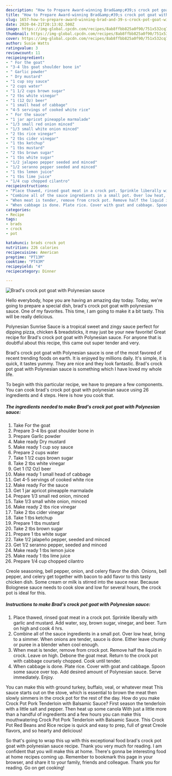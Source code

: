 ```yaml
---
description: "How to Prepare Award-winning Brad&amp;#39;s crock pot goat with Polynesian sauce"
title: "How to Prepare Award-winning Brad&amp;#39;s crock pot goat with Polynesian sauce"
slug: 1657-how-to-prepare-award-winning-brad-and-39-s-crock-pot-goat-with-polynesian-sauce
date: 2020-04-21T20:13:02.500Z
image: https://img-global.cpcdn.com/recipes/8ab8ffbb825a0f90/751x532cq70/brads-crock-pot-goat-with-polynesian-sauce-recipe-main-photo.jpg
thumbnail: https://img-global.cpcdn.com/recipes/8ab8ffbb825a0f90/751x532cq70/brads-crock-pot-goat-with-polynesian-sauce-recipe-main-photo.jpg
cover: https://img-global.cpcdn.com/recipes/8ab8ffbb825a0f90/751x532cq70/brads-crock-pot-goat-with-polynesian-sauce-recipe-main-photo.jpg
author: Susie Watts
ratingvalue: 3
reviewcount: 11
recipeingredient:
- " For the goat"
- "3-4 lbs goat shoulder bone in"
- " Garlic powder"
- " Dry mustard"
- "1 cup soy sauce"
- "2 cups water"
- "1 1/2 cups brown sugar"
- "2 tbs white vinegar"
- "1 (12 Oz) beer"
- "1 small head of cabbage"
- "4-5 servings of cooked white rice"
- " For the sauce"
- "1 jar apricot pineapple marmalade"
- "1/3 small red onion minced"
- "1/3 small white onion minced"
- "2 tbs rice vinegar"
- "2 tbs cider vinegar"
- "1 tbs ketchup"
- "1 tbs mustard"
- "2 tbs brown sugar"
- "1 tbs white sugar"
- "1/2 jalapeo pepper seeded and minced"
- "1/2 seranno pepper seeded and minced"
- "1 tbs lemon juice"
- "1 tbs lime juice"
- "1/4 cup chopped cilantro"
recipeinstructions:
- "Place thawed, rinsed goat meat in a crock pot. Sprinkle liberally with garlic and mustard. Add water, soy, brown sugar, vinegar, and beer. Turn on high and cook 4 hrs."
- "Combine all of the sauce ingredients in a small pot. Over low heat, bring to a simmer. When onions are tender, sauce is done. Either leave chunky or puree in a blender when cool enough."
- "When meat is tender, remove from crock pot. Remove half the liquid in crock. Leave on high. Debone the goat meat. Return to the crock pot with cabbage coursely chopped. Cook until tender."
- "When cabbage is done. Plate rice. Cover with goat and cabbage. Spoon some sauce over top. Add desired amount of Polynesian sauce. Serve immediately. Enjoy."
categories:
- Recipe
tags:
- brads
- crock
- pot

katakunci: brads crock pot 
nutrition: 226 calories
recipecuisine: American
preptime: "PT13M"
cooktime: "PT43M"
recipeyield: "4"
recipecategory: Dinner

---
```



![Brad&#39;s crock pot goat with Polynesian sauce](https://img-global.cpcdn.com/recipes/8ab8ffbb825a0f90/751x532cq70/brads-crock-pot-goat-with-polynesian-sauce-recipe-main-photo.jpg)

Hello everybody, hope you are having an amazing day today. Today, we're going to prepare a special dish, brad&#39;s crock pot goat with polynesian sauce. One of my favorites. This time, I am going to make it a bit tasty. This will be really delicious.

Polynesian Sunrise Sauce is a tropical sweet and zingy sauce perfect for dipping pizza, chicken &amp; breadsticks, it may just be your new favorite! Great recipe for Brad&#39;s crock pot goat with Polynesian sauce. For anyone that is doubtful about this recipe, this came out super tender and very.

Brad&#39;s crock pot goat with Polynesian sauce is one of the most favored of recent trending foods on earth. It is enjoyed by millions daily. It's simple, it is quick, it tastes yummy. They are nice and they look fantastic. Brad&#39;s crock pot goat with Polynesian sauce is something which I have loved my whole life.


To begin with this particular recipe, we have to prepare a few components. You can cook brad&#39;s crock pot goat with polynesian sauce using 26 ingredients and 4 steps. Here is how you cook that.

<!--inarticleads1-->

##### The ingredients needed to make Brad&#39;s crock pot goat with Polynesian sauce:

1. Take  For the goat
1. Prepare 3-4 lbs goat shoulder bone in
1. Prepare  Garlic powder
1. Make ready  Dry mustard
1. Make ready 1 cup soy sauce
1. Prepare 2 cups water
1. Take 1 1/2 cups brown sugar
1. Take 2 tbs white vinegar
1. Get 1 (12 Oz) beer
1. Make ready 1 small head of cabbage
1. Get 4-5 servings of cooked white rice
1. Make ready  For the sauce
1. Get 1 jar apricot pineapple marmalade
1. Prepare 1/3 small red onion, minced
1. Take 1/3 small white onion, minced
1. Make ready 2 tbs rice vinegar
1. Take 2 tbs cider vinegar
1. Take 1 tbs ketchup
1. Prepare 1 tbs mustard
1. Take 2 tbs brown sugar
1. Prepare 1 tbs white sugar
1. Take 1/2 jalapeño pepper, seeded and minced
1. Get 1/2 seranno pepper, seeded and minced
1. Make ready 1 tbs lemon juice
1. Make ready 1 tbs lime juice
1. Prepare 1/4 cup chopped cilantro


Creole seasoning, bell pepper, onion, and celery flavor the dish. Onions, bell pepper, and celery get together with bacon to add flavor to this tasty chicken dish. Some cream or milk is stirred into the sauce near. Because Bolognese sauce needs to cook slow and low for several hours, the crock pot is ideal for this. 

<!--inarticleads2-->

##### Instructions to make Brad&#39;s crock pot goat with Polynesian sauce:

1. Place thawed, rinsed goat meat in a crock pot. Sprinkle liberally with garlic and mustard. Add water, soy, brown sugar, vinegar, and beer. Turn on high and cook 4 hrs.
1. Combine all of the sauce ingredients in a small pot. Over low heat, bring to a simmer. When onions are tender, sauce is done. Either leave chunky or puree in a blender when cool enough.
1. When meat is tender, remove from crock pot. Remove half the liquid in crock. Leave on high. Debone the goat meat. Return to the crock pot with cabbage coursely chopped. Cook until tender.
1. When cabbage is done. Plate rice. Cover with goat and cabbage. Spoon some sauce over top. Add desired amount of Polynesian sauce. Serve immediately. Enjoy.


You can make this with ground turkey, buffalo, veal, or whatever meat This sauce starts out on the stove, which is essential to brown the meat then slowly simmers in the crock pot for the rest of the day. How do you make Crock Pot Pork Tenderloin with Balsamic Sauce? First season the tenderloin with a little salt and pepper. Then heat up some canola With just a little more than a handful of ingredients and a few hours you can make this mouthwatering Crock Pot Pork Tenderloin with Balsamic Sauce. This Crock Pot Red Beans and Rice recipe is quick and easy to prep, full of great Creole flavors, and so hearty and delicious! 

So that's going to wrap this up with this exceptional food brad&#39;s crock pot goat with polynesian sauce recipe. Thank you very much for reading. I am confident that you will make this at home. There's gonna be interesting food at home recipes coming up. Remember to bookmark this page in your browser, and share it to your family, friends and colleague. Thank you for reading. Go on get cooking!
